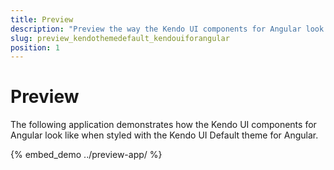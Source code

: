 ```yaml
---
title: Preview
description: "Preview the way the Kendo UI components for Angular look like when styled with the Kendo UI Default theme for Angular."
slug: preview_kendothemedefault_kendouiforangular
position: 1
---
```


# Preview

The following application demonstrates how the Kendo UI components for Angular look like when styled with the Kendo UI Default theme for Angular.

<style>
.demo-embed .runner { height: 2200px; }
</style>

{% embed_demo ../preview-app/ %}
